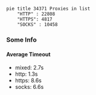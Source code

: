 
```mermaid
pie title 34371 Proxies in list
    "HTTP" : 22808
    "HTTPS": 4817
    "SOCKS" : 10458
```

### Some Info
#### Average Timeout

- mixed: 2.7s
- http: 1.3s
- https: 8.6s
- socks: 6.6s